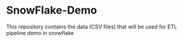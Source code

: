 # SnowFlake-Demo

This repository contains the data (CSV files) that will be used for ETL pipeline demo in snowflake
